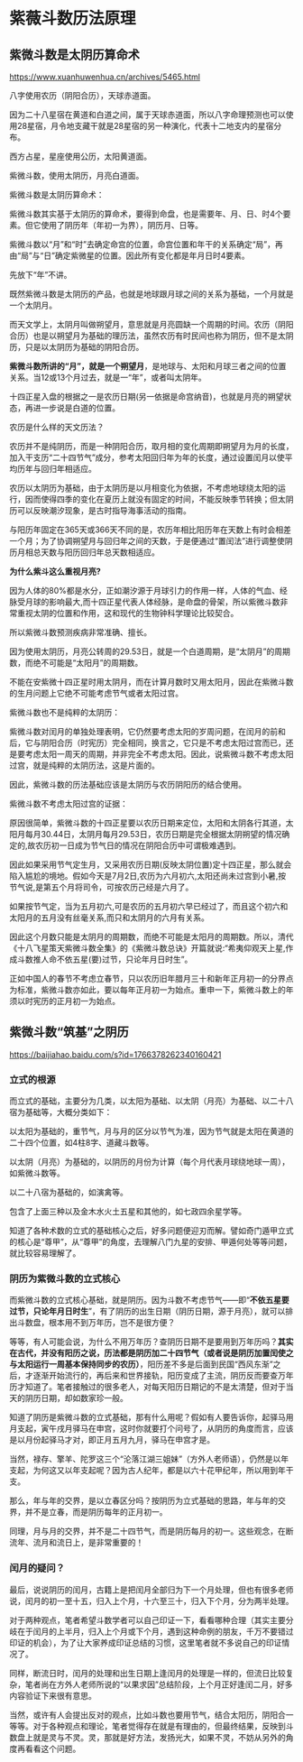# 紫薇斗数历法原理

## 紫微斗数是太阴历算命术

https://www.xuanhuwenhua.cn/archives/5465.html

八字使用农历（阴阳合历），天球赤道面。

因为二十八星宿在黄道和白道之间，属于天球赤道面，所以八字命理预测也可以使用28星宿，月令地支藏干就是28星宿的另一种演化，代表十二地支内的星宿分布。

西方占星，星座使用公历，太阳黄道面。

紫微斗数，使用太阴历，月亮白道面。

紫微斗数是太阴历算命术：

紫微斗数其实基于太阴历的算命术，要得到命盘，也是需要年、月、日、时4个要素。但它使用了阴历年（年初一为界），阴历月、日等。

紫微斗数以“月”和“时”去确定命宫的位置，命宫位置和年干的关系确定“局”，再由“局”与“日”确定紫微星的位置。因此所有变化都是年月日时4要素。

先放下“年”不讲。

既然紫微斗数是太阴历的产品，也就是地球跟月球之间的关系为基础，一个月就是一个太阴月。

而天文学上，太阴月叫做朔望月，意思就是月亮圆缺一个周期的时间。农历（阴阳合历）也是以朔望月为基础的理历法，虽然农历有时民间也称为阴历，但不是太阴历，只是以太阴历为基础的阴阳合历。

**紫微斗数所讲的“月”，就是一个朔望月**，是地球与、太阳和月球三者之间的位置关系。当12或13个月过去，就是一“年”，或者叫太阴年。

十四正星入盘的根据之一是农历日期(另一依据是命宫纳音)，也就是月亮的朔望状态，再进一步说是白道的位置。

农历是什么样的天文历法？

农历并不是纯阴历，而是一种阴阳合历，取月相的变化周期即朔望月为月的长度，加入干支历“二十四节气”成分，参考太阳回归年为年的长度，通过设置闰月以使平均历年与回归年相适应。

农历以太阴历为基础，由于太阴历是以月相变化为依据，不考虑地球绕太阳的运行，因而使得四季的变化在夏历上就没有固定的时间，不能反映季节转换；但太阴历可以反映潮汐现象，是古时指导海事活动的指南。

与阳历年固定在365天或366天不同的是，农历年相比阳历年在天数上有时会相差一个月；为了协调朔望月与回归年之间的天数，于是便通过“置闰法”进行调整使阴历月相总天数与阳历回归年总天数相适应。

**为什么紫斗这么重视月亮?**

因为人体的80%都是水分，正如潮汐源于月球引力的作用一样，人体的气血、经脉受月球的影响最大,而十四正星代表人体经脉，是命盘的骨架，所以紫微斗数非常重视太阴的位置和作用，这和现代的生物钟科学理论比较契合。

所以紫微斗数预测疾病非常准确、擅长。

因为使用太阴历，月亮公转周的29.53日，就是一个白道周期，是“太阴月”的周期数，而绝不可能是“太阳月”的周期数。

不能在安紫微十四正星时用太阴月，而在计算月数时又用太阳月，因此在紫微斗数的生月问题上它绝不可能考虑节气或者太阳过宫。

紫微斗数也不是纯粹的太阴历：

紫微斗数对闰月的单独处理表明，它仍然要考虑太阳的岁周问题，在闰月的前和后，它与阴阳合历（时宪历）完全相同，换言之，它只是不考虑太阳过宫而已，还是要考虑太阳一周天的周期，并非完全不考虑太阳。因此，说紫微斗数不考虑太阳过宫，就是纯粹的太阴历法，这是片面的。

因此，紫微斗数的历法基础应该是太阴历与农历阴阳历的结合使用。

紫微斗数不考虑太阳过宫的证据：

原因很简单，紫微斗数的十四正星要以农历日期来定位，太阳和太阴各行其道，太阳月每月30.44日，太阴月每月29.53日，农历日期是完全根据太阴朔望的情况确定的,故农历初一日成为节气日的情况在阴阳合历中可谓极难遇到。

因此如果采用节气定生月，又采用农历日期(反映太阴位置)定十四正星，那么就会陷入尴尬的境地。假如今天是7月2日,农历为六月初六,太阳还尚未过宫到小暑,按节气说,是第五个月将司令，可按农历己经是六月了。

如果按节气定，当为五月初六,可是农历的五月初六早已经过了，而且这个初六和太阳月的五月没有丝毫关系,而只和太阴月的六月有关系。

因此这个月数只能是太阴月的周期数，而绝不可能是太阳月的周期数。所以，清代《十八飞星策天紫微斗数全集》的《紫微斗数总诀》开篇就说:“希夷仰观天上星,作成斗数推人命不依五星(要)过节，只论年月日时生”。

正如中国人的春节不考虑立春节，只以农历旧年腊月三十和新年正月初一的分界点为标准，紫微斗数亦如此，要以每年正月初一为始点。重申一下，紫微斗数上的年须以时宪历的正月初一为始点。

## 紫微斗数“筑基”之阴历

https://baijiahao.baidu.com/s?id=1766378262340160421

### 立式的根源

而立式的基础，主要分为几类，以太阳为基础、以太阴（月亮）为基础、以二十八宿为基础等，大概分类如下：

以太阳为基础的，重节气，月与月的区分以节气为准，因为节气就是太阳在黄道的二十四个位置，如4柱8字、道藏斗数等。

以太阴（月亮）为基础的，以阴历的月份为计算（每个月代表月球绕地球一周），如紫微斗数等。

以二十八宿为基础的，如演禽等。

包含了上面三种以及金木水火土五星和其他的，如七政四余星学等。

知道了各种术数的立式的基础核心之后，好多问题便迎刃而解。譬如奇门遁甲立式的核心是“尊甲”，从“尊甲”的角度，去理解八门九星的安排、甲遁何处等等问题，就比较容易理解了。

### 阴历为紫微斗数的立式核心

而紫微斗数的立式核心基础，就是阴历。因为斗数不考虑节气——即“**不依五星要过节，只论年月日时生**”，有了阴历的出生日期（阴历日期，源于月亮），就可以排出斗数盘，根本用不到万年历，岂不是很方便？

等等，有人可能会说，为什么不用万年历？查阴历日期不是要用到万年历吗？**其实在古代，并没有阳历之说，历法都是阴历加二十四节气（或者说是阴历加置闰使之与太阳运行一周基本保持同步的农历）**，阳历差不多是后面到民国“西风东渐”之后，才逐渐开始流行的，再后来和世界接轨，阳历变成了主流，阴历反而要查万年历才知道了。笔者接触过的很多老人，对每天阳历日期记的不是太清楚，但对于当天的阴历日期，却如数家珍一般。

知道了阴历是紫微斗数的立式基础，那有什么用呢？假如有人要告诉你，起驿马用月支起，寅午戌月驿马在申宫，这时你就要打个问号了，从阴历的角度而言，应该是以月份起驿马才对，即正月五月九月，驿马在申宫才是。

当然，禄存、擎羊、陀罗这三个“沦落江湖三姐妹”（方外人老师语），仍然是以年支起，为何这又以年支起呢？因为古人纪年，都是以六十花甲纪年，所以用到年干支。

那么，年与年的交界，是以立春区分吗？按阴历为立式基础的思路，年与年的交界，并不是立春，而是阴历每年的正月初一。

同理，月与月的交界，并不是二十四节气，而是阴历每月的初一。这些观念，在断流年、流月和流日上，是非常重要的！

### 闰月的疑问？

最后，说说阴历的闰月，古籍上是把闰月全部归为下一个月处理，但也有很多老师说，闰月的初一至十五，归入上个月，十六至三十，归入下个月，分为两半处理。

对于两种观点，笔者希望斗数学者可以自己印证一下，看看哪种合理（其实主要分岐在于闰月的上半月，归入上个月或下个月，遇到这种命例的朋友，千万不要错过印证的机会），为了让大家养成印证总结的习惯，这里笔者就不多说自己的印证情况了。

同样，断流日时，闰月的处理和出生日期上逢闰月的处理是一样的，但流日比较复杂，笔者尚在方外人老师所说的“以果求因”总结阶段，上个月正好逢闰二月，好多内容验证下来很有意思。

当然，或许有人会提出反对的观点，比如斗数也要用节气，结合太阳历，阴阳合一等等。对于各种观点和理论，笔者觉得存在就是有理由的，但最终结果，反映到斗数盘上就是灵与不灵。灵，那就是好方法，发扬光大，如果不灵，不妨从另外的角度再看看这个问题。


